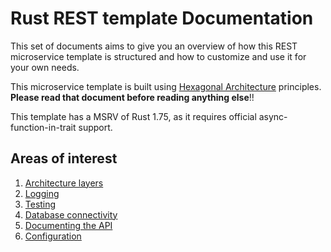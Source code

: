 # Rust REST template Documentation

This set of documents aims to give you an overview of how this REST microservice template is structured and how to customize
and use it for your own needs.

This microservice template is built using [Hexagonal Architecture](https://medium.com/ssense-tech/hexagonal-architecture-there-are-always-two-sides-to-every-story-bc0780ed7d9c) principles. **Please read that document before reading
anything else**!!

This template has a MSRV of Rust 1.75, as it requires official async-function-in-trait support.

## Areas of interest

1. [Architecture layers](./architecture_layers.md)
2. [Logging](./logging.md)
3. [Testing](./testing.md)
4. [Database connectivity](./database.md)
5. [Documenting the API](./api_documentation.md)
6. [Configuration](./configuration.md)